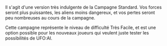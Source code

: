 Il s'agit d'une version très indulgente de la Campagne Standard. Vos
forces seront plus puissantes, les aliens moins dangereux, et vos pertes
seront peu nombreuses au cours de la campagne.

Cette campagne représente le niveau de difficulté Très Facile, et est
une option possible pour les nouveaux joueurs qui veulent juste tester
les possibilités de UFO:AI.
